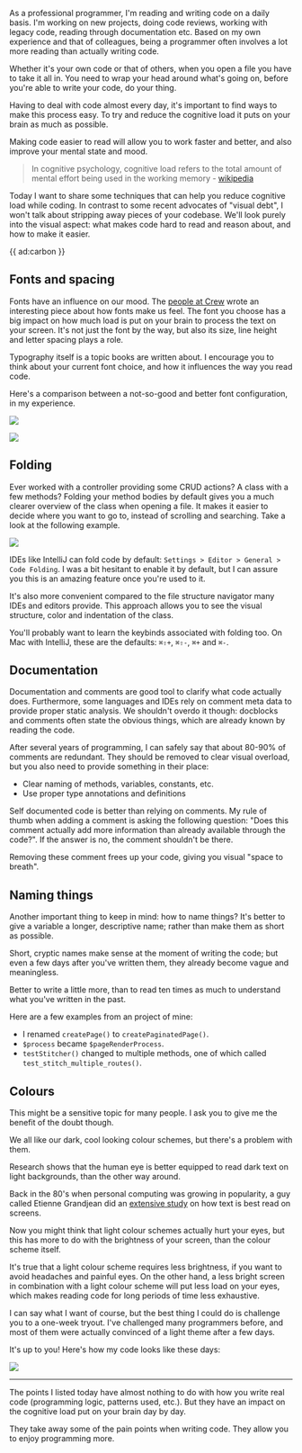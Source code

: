 As a professional programmer, I'm reading and writing code on a daily basis. 
I'm working on new projects, doing code reviews, working with legacy code, reading through documentation etc. 
Based on my own experience and that of colleagues, being a programmer often involves a lot more reading than actually writing code. 

Whether it's your own code or that of others, when you open a file you have to take it all in. 
You need to wrap your head around what's going on, before you're able to write your code, do your thing.
 
Having to deal with code almost every day, it's important to find ways to make this process easy. 
To try and reduce the cognitive load it puts on your brain as much as possible. 

Making code easier to read will allow you to work faster and better, and also improve your mental state and mood.

> In cognitive psychology, cognitive load refers to the total amount of mental effort being used in the working memory - [wikipedia](*https://en.wikipedia.org/wiki/Cognitive_load)

Today I want to share some techniques that can help you reduce cognitive load while coding. 
In contrast to some recent advocates of "visual debt", I won't talk about stripping away pieces of your codebase. 
We'll look purely into the visual aspect: what makes code hard to read and reason about, and how to make it easier.

{{ ad:carbon }}

## Fonts and spacing

Fonts have an influence on our mood. 
The [people at Crew](*https://crew.co/blog/the-psychology-of-fonts/) wrote an interesting piece about how fonts make us feel. 
The font you choose has a big impact on how much load is put on your brain to process the text on your screen. 
It's not just the font by the way, but also its size, line height and letter spacing plays a role. 

Typography itself is a topic books are written about. 
I encourage you to think about your current font choice, and how it influences the way you read code.

Here's a comparison between a not-so-good and better font configuration, in my experience.

![](/resources/img/blog/cognitive-load/aestetics-1.png)

![](/resources/img/blog/cognitive-load/aestetics-2.png)

## Folding

Ever worked with a controller providing some CRUD actions? 
A class with a few methods? 
Folding your method bodies by default gives you a much clearer overview of the class when opening a file. 
It makes it easier to decide where you want to go to, instead of scrolling and searching. 
Take a look at the following example.

![](/resources/img/blog/cognitive-load/aestetics-3.png)

IDEs like IntelliJ can fold code by default: `Settings > Editor > General > Code Folding`. 
I was a bit hesitant to enable it by default, but I can assure you this is an amazing feature once you're used to it. 

It's also more convenient compared to the file structure navigator many IDEs and editors provide. 
This approach allows you to see the visual structure, color and indentation of the class. 

You'll probably want to learn the keybinds associated with folding too. On Mac with IntelliJ, these are the defaults: `⌘⇧+`, `⌘⇧-`, `⌘+` and `⌘-`. 

## Documentation

Documentation and comments are good tool to clarify what code actually does. 
Furthermore, some languages and IDEs rely on comment meta data to provide proper static analysis. 
We shouldn't overdo it though: docblocks and comments often state the obvious things, which are already known by reading the code. 

After several years of programming, I can safely say that about 80-90% of comments are redundant. 
They should be removed to clear visual overload, but you also need to provide something in their place:

- Clear naming of methods, variables, constants, etc.
- Use proper type annotations and definitions

Self documented code is better than relying on comments. 
My rule of thumb when adding a comment is asking the following question: 
"Does this comment actually add more information than already available through the code?". 
If the answer is no, the comment shouldn't be there. 

Removing these comment frees up your code, giving you visual "space to breath".

## Naming things

Another important thing to keep in mind: how to name things? 
It's better to give a variable a longer, descriptive name; rather than make them as short as possible. 

Short, cryptic names make sense at the moment of writing the code; 
but even a few days after you've written them, they already become vague and meaningless. 

Better to write a little more, than to read ten times as much to understand what you've written in the past. 

Here are a few examples from an project of mine:

- I renamed `createPage()` to `createPaginatedPage()`.
- `$process` became `$pageRenderProcess`.
- `testStitcher()` changed to multiple methods, one of which called `test_stitch_multiple_routes()`.

## Colours

This might be a sensitive topic for many people. 
I ask you to give me the benefit of the doubt though. 

We all like our dark, cool looking colour schemes, but there's a problem with them.

Research shows that the human eye is better equipped to read dark text on light backgrounds, 
than the other way around. 

Back in the 80's when personal computing was growing in popularity, 
a guy called Etienne Grandjean did an [extensive study](*https://dl.acm.org/citation.cfm?id=578434) 
on how text is best read on screens.

Now you might think that light colour schemes actually hurt your eyes, 
but this has more to do with the brightness of your screen, than the colour scheme itself.

It's true that a light colour scheme requires less brightness, if you want to avoid headaches and painful eyes.
On the other hand, a less bright screen in combination with a light colour scheme will put less load on your eyes, 
which makes reading code for long periods of time less exhaustive.

I can say what I want of course, 
but the best thing I could do is challenge you to a one-week tryout. 
I've challenged many programmers before, and most of them were actually convinced of a light theme after a few days.

It's up to you! Here's how my code looks like these days:

![](/resources/img/blog/cognitive-load/aestetics-4.png)

---

The points I listed today have almost nothing to do with how you write real code (programming logic, patterns used, etc.). 
But they have an impact on the cognitive load put on your brain day by day. 

They take away some of the pain points when writing code. 
They allow you to enjoy programming more. 

